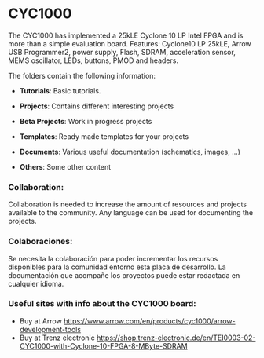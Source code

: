 # CYC1000

The CYC1000 has implemented a 25kLE Cyclone 10 LP Intel FPGA and is more than a simple evaluation board. 
Features: Cyclone10 LP 25kLE, Arrow USB Programmer2, power supply, Flash, SDRAM, acceleration sensor, MEMS oscillator, LEDs, buttons, PMOD and headers.

The folders contain the following information:

* **Tutorials**: Basic tutorials.

* **Projects**: Contains different interesting projects

* **Beta Projects**: Work in progress projects

* **Templates**: Ready made templates for your projects

* **Documents**: Various useful documentation (schematics, images, ...)

* **Others**: Some other content 

  

### **Collaboration:**

Collaboration is needed to increase the amount of resources and projects available to the community. Any language can be used for documenting the projects.



### **Colaboraciones:**

Se necesita la colaboración para poder incrementar los recursos disponibles para la comunidad entorno esta placa de desarrollo.    La documentación que acompañe los proyectos puede estar redactada en cualquier idioma.



### **Useful sites with info about the CYC1000 board:**

* Buy at Arrow https://www.arrow.com/en/products/cyc1000/arrow-development-tools
* Buy at Trenz electronic https://shop.trenz-electronic.de/en/TEI0003-02-CYC1000-with-Cyclone-10-FPGA-8-MByte-SDRAM

